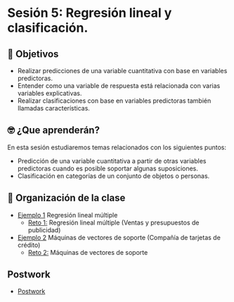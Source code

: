 
# Sesión 5: Regresión lineal y clasificación.

## :dart: Objetivos

- Realizar predicciones de una variable cuantitativa con base en variables predictoras.
- Entender como una variable de respuesta está relacionada con varias variables explicativas. 
- Realizar clasificaciones con base en variables predictoras también llamadas características.

## 🤓 ¿Que aprenderán? 

En esta sesión estudiaremos temas relacionados con los siguientes puntos:

- Predicción de una variable cuantitativa a partir de otras variables predictoras cuando es posible soportar algunas suposiciones.
- Clasificación en categorías de un conjunto de objetos o personas.

## 📂 Organización de la clase

- [Ejemplo 1](https://github.com/beduExpert/Programacion-R-Santander-2021/tree/master/Sesion-05/Ejemplo-01) Regresión lineal múltiple
   - [Reto 1:](https://github.com/beduExpert/Programacion-R-Santander-2021/tree/master/Sesion-05/Reto-01) Regresión lineal múltiple (Ventas y presupuestos de publicidad)
- [Ejemplo 2](https://github.com/beduExpert/Programacion-R-Santander-2021/tree/master/Sesion-05/Ejemplo-02) Máquinas de vectores de soporte (Compañía de tarjetas de crédito)
   - [Reto 2:](https://github.com/beduExpert/Programacion-R-Santander-2021/tree/master/Sesion-05/Reto-02) Máquinas de vectores de soporte

## Postwork
- [Postwork](https://github.com/beduExpert/Programacion-R-Santander-2021/tree/main/Sesion-05/Postwork)
